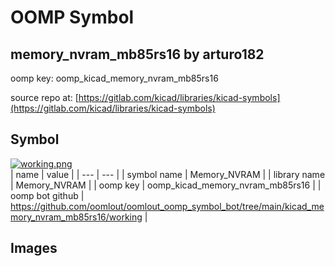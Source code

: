 # OOMP Symbol  
## memory_nvram_mb85rs16  by arturo182  
  
oomp key: oomp_kicad_memory_nvram_mb85rs16  
  
source repo at: [https://gitlab.com/kicad/libraries/kicad-symbols](https://gitlab.com/kicad/libraries/kicad-symbols)  
## Symbol  
  
[![working.png](working_600.png)](working.png)  
| name | value | 
| --- | --- | 
| symbol name | Memory_NVRAM | 
| library name | Memory_NVRAM | 
| oomp key | oomp_kicad_memory_nvram_mb85rs16 | 
| oomp bot github | https://github.com/oomlout/oomlout_oomp_symbol_bot/tree/main/kicad_memory_nvram_mb85rs16/working | 
## Images  
